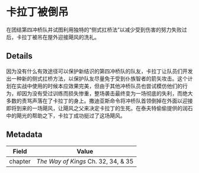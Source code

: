 # 卡拉丁被倒吊
在团结第四冲桥队并试图利用独特的“侧式扛桥法”以减少受到伤害的努力失败过后，卡拉丁被吊在屋外迎接飓风的洗礼。

## Details
因为没有什么有效途径可以保护新结识的第四冲桥队的队友，卡拉丁让队员们开发出一种新的侧式扛桥方法，以保护队友尽量免于受到仆族智者的箭矢攻击。这个计划在实战中使用的时候本应效果完美，但由于其他冲桥队员也尝试模仿他们的行为，却因为没有受过训练而损失惨重，整场袭击最终变为一场彻底的失利，而绝大多数的责骂声落在了卡拉丁的身上。撒迪亚斯命令将冲桥队首领倒掉在外面以迎接即将到来的一场飓风，让飓风之父来决定卡拉丁的生死。在泰夫特偷偷提供的润石中的飓光的帮助之下，卡拉丁成功挺过了这场飓风。 

## Metadata
| Field | Value |
| ----- | ----- |
| chapter | *The Way of Kings* Ch. 32, 34, & 35 |
